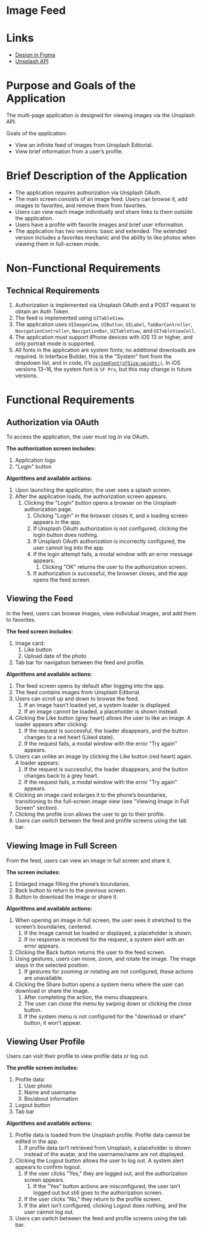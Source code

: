 # Image Feed

# Links

- [Design in Figma](https://clck.ru/38ddGT)
- [Unsplash API](https://unsplash.com/documentation)

# Purpose and Goals of the Application

The multi-page application is designed for viewing images via the Unsplash API.

Goals of the application:
- View an infinite feed of images from Unsplash Editorial.
- View brief information from a user’s profile.

# Brief Description of the Application

- The application requires authorization via Unsplash OAuth.
- The main screen consists of an image feed. Users can browse it, add images to favorites, and remove them from favorites.
- Users can view each image individually and share links to them outside the application.
- Users have a profile with favorite images and brief user information.
- The application has two versions: basic and extended. The extended version includes a favorites mechanic and the ability to like photos when viewing them in full-screen mode.

# Non-Functional Requirements

## Technical Requirements

1. Authorization is implemented via Unsplash OAuth and a POST request to obtain an Auth Token.
2. The feed is implemented using `UITableView`.
3. The application uses `UIImageView`, `UIButton`, `UILabel`, `TabBarController`, `NavigationController`, `NavigationBar`, `UITableView`, and `UITableViewCell`.
4. The application must support iPhone devices with iOS 13 or higher, and only portrait mode is supported.
5. All fonts in the application are system fonts; no additional downloads are required. In Interface Builder, this is the "System" font from the dropdown list, and in code, it’s [`systemFont(ofSize:weight:)`](https://developer.apple.com/documentation/uikit/uifont/1619027-systemfont). In iOS versions 13–16, the system font is `SF Pro`, but this may change in future versions.

# Functional Requirements

## Authorization via OAuth

To access the application, the user must log in via OAuth.

**The authorization screen includes:**
1. Application logo
2. "Login" button

**Algorithms and available actions:**
1. Upon launching the application, the user sees a splash screen.
2. After the application loads, the authorization screen appears.
   1. Clicking the "Login" button opens a browser on the Unsplash authorization page.
      1. Clicking "Login" in the browser closes it, and a loading screen appears in the app.
      2. If Unsplash OAuth authorization is not configured, clicking the login button does nothing.
      3. If Unsplash OAuth authorization is incorrectly configured, the user cannot log into the app.
      4. If the login attempt fails, a modal window with an error message appears.
         1. Clicking "OK" returns the user to the authorization screen.
      5. If authorization is successful, the browser closes, and the app opens the feed screen.

## Viewing the Feed

In the feed, users can browse images, view individual images, and add them to favorites.

**The feed screen includes:**
1. Image card:
   1. Like button
   2. Upload date of the photo
2. Tab bar for navigation between the feed and profile.

**Algorithms and available actions:**
1. The feed screen opens by default after logging into the app.
2. The feed contains images from Unsplash Editorial.
3. Users can scroll up and down to browse the feed.
   1. If an image hasn’t loaded yet, a system loader is displayed.
   2. If an image cannot be loaded, a placeholder is shown instead.
4. Clicking the Like button (grey heart) allows the user to like an image. A loader appears after clicking:
   1. If the request is successful, the loader disappears, and the button changes to a red heart (Liked state).
   2. If the request fails, a modal window with the error "Try again" appears.
5. Users can unlike an image by clicking the Like button (red heart) again. A loader appears:
   1. If the request is successful, the loader disappears, and the button changes back to a grey heart.
   2. If the request fails, a modal window with the error "Try again" appears.
6. Clicking an image card enlarges it to the phone’s boundaries, transitioning to the full-screen image view (see "Viewing Image in Full Screen" section).
7. Clicking the profile icon allows the user to go to their profile.
8. Users can switch between the feed and profile screens using the tab bar.

## Viewing Image in Full Screen

From the feed, users can view an image in full screen and share it.

**The screen includes:**
1. Enlarged image filling the phone’s boundaries.
2. Back button to return to the previous screen.
3. Button to download the image or share it.

**Algorithms and available actions:**
1. When opening an image in full screen, the user sees it stretched to the screen’s boundaries, centered.
   1. If the image cannot be loaded or displayed, a placeholder is shown.
   2. If no response is received for the request, a system alert with an error appears.
2. Clicking the Back button returns the user to the feed screen.
3. Using gestures, users can move, zoom, and rotate the image. The image stays in the selected position.
   1. If gestures for zooming or rotating are not configured, these actions are unavailable.
4. Clicking the Share button opens a system menu where the user can download or share the image.
   1. After completing the action, the menu disappears.
   2. The user can close the menu by swiping down or clicking the close button.
   3. If the system menu is not configured for the "download or share" button, it won’t appear.

## Viewing User Profile

Users can visit their profile to view profile data or log out.

**The profile screen includes:**
1. Profile data:
   1. User photo
   2. Name and username
   3. Bio/about information
2. Logout button
3. Tab bar

**Algorithms and available actions:**
1. Profile data is loaded from the Unsplash profile. Profile data cannot be edited in the app.
   1. If profile data isn’t retrieved from Unsplash, a placeholder is shown instead of the avatar, and the username/name are not displayed.
2. Clicking the Logout button allows the user to log out. A system alert appears to confirm logout.
   1. If the user clicks "Yes," they are logged out, and the authorization screen appears.
      1. If the "Yes" button actions are misconfigured, the user isn’t logged out but still goes to the authorization screen.
   2. If the user clicks "No," they return to the profile screen.
   3. If the alert isn’t configured, clicking Logout does nothing, and the user cannot log out.
3. Users can switch between the feed and profile screens using the tab bar.
